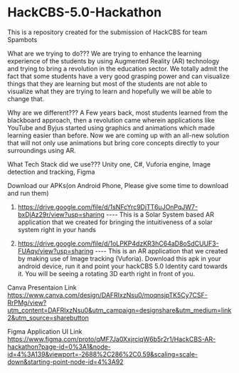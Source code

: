 # HackCBS-5.0-Hackathon
This is a repository created for the submission of HackCBS for team Spambots

What are we trying to do???
We are trying to enhance the learning experience of the students by using Augmented Reality (AR) technology and trying to bring a revolution in the education sector. We totally admit the fact that some students have a very good grasping power and can visualize things that they are learning but most of the students are not able to visualize what they are trying to learn and hopefully we will be able to change that.

Why are we different???
A Few years back, most students learned from the blackboard approach, then a revolution came wherein applications like YouTube and Byjus started using graphics and animations which made learning easier than before. 
Now we are coming up with an all-new solution that will not only use animations but bring core concepts directly to your surroundings using AR.

What Tech Stack did we use???
Unity one, C#, Vuforia engine, Image detection and tracking, Figma

Download our APKs(on Android Phone, Please give some time to download and run them)
1) https://drive.google.com/file/d/1sNFcYrc9DjTT6uJOnPqJW7-bxDjAz29r/view?usp=sharing ---- This is a Solar System based AR application that we created for bringing the intuitiveness of a solar system right in your hands

2) https://drive.google.com/file/d/1oLPKP4dzKR3hC64aD8oSdCUUF3-FUAqy/view?usp=sharing ---- This is an AR application that we created by making use of Image tracking (Vuforia). Download this apk in your android device, run it and point your hackCBS 5.0 Identity card towards it. You will be seeing a rotating 3D earth right in front of you.

Canva Presentaion Link
https://www.canva.com/design/DAFRIxzNsu0/moqnsjpTK5Cy7CSF-RrPMg/view?utm_content=DAFRIxzNsu0&utm_campaign=designshare&utm_medium=link2&utm_source=sharebutton

Figma Application UI Link
https://www.figma.com/proto/qMF7Ja0XxjrciqW6b5r2r1/HackCBS-AR-hackathon?page-id=0%3A1&node-id=4%3A139&viewport=-2688%2C286%2C0.59&scaling=scale-down&starting-point-node-id=4%3A92
